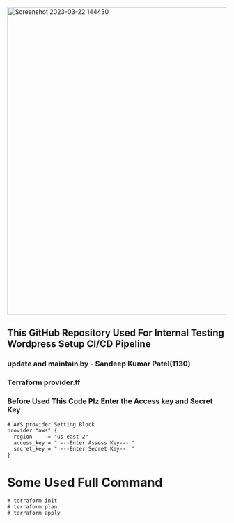 <img width="707" alt="Screenshot 2023-03-22 144430" src="https://user-images.githubusercontent.com/125953981/226855973-0a348967-dfef-4d25-92c1-50d86ba38172.png">

## This GitHub Repository Used For Internal Testing Wordpress Setup CI/CD Pipeline 
### update and maintain by - Sandeep Kumar Patel(1130)

### Terraform provider.tf
### Before Used This Code Plz Enter the Access key and Secret Key

```
# AWS provider Setting Block
provider "aws" {
  region     = "us-east-2"
  access_key = " ---Enter Assess Key--- "
  secret_key = " ---Enter Secret Key--  "
}
```
# Some Used Full Command 
```
# terraform init
# terraform plan
# terraform apply
```
